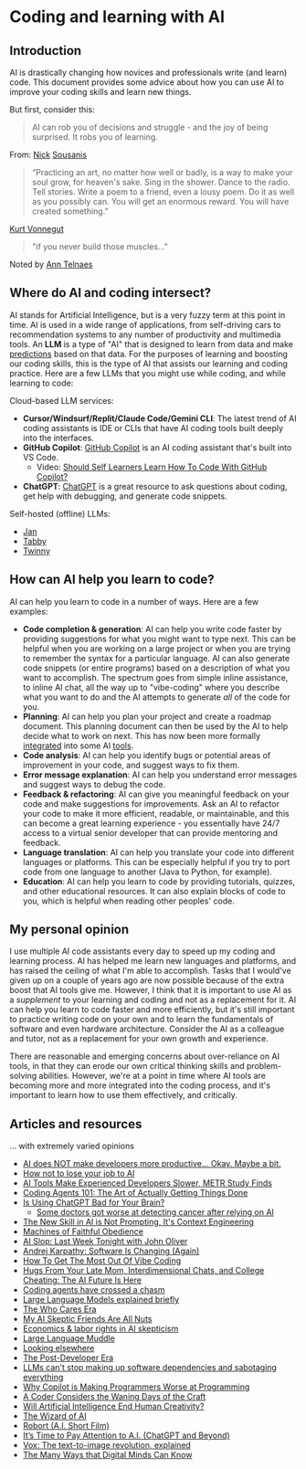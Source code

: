 # Coding and learning with AI

## Introduction

AI is drastically changing how novices and professionals write (and learn) code. This document provides some advice about how you can use AI to improve your coding skills and learn new things.

But first, consider this:

[](../images/ai-learning-experience.jpg)

> AI can rob you of decisions and struggle - and the joy of being surprised. It robs you of learning.

From: [Nick](https://spinweaveandcut.com/education-home/) [Sousanis](https://bsky.app/profile/nsousanis.bsky.social/post/3lwa2ppvwqk23)

> “Practicing an art, no matter how well or badly, is a way to make your soul grow, for heaven's sake. Sing in the shower. Dance to the radio. Tell stories. Write a poem to a friend, even a lousy poem. Do it as well as you possibly can. You will get an enormous reward. You will have created something.”

[Kurt Vonnegut](https://www.goodreads.com/quotes/529521-practicing-an-art-no-matter-how-well-or-badly-is)

[](../images/ai-students.jpg)

> "if you never build those muscles..."

Noted by [Ann Telnaes](https://bsky.app/profile/anntelnaes.bsky.social/post/3lufpzwfyzs2o)

## Where do AI and coding intersect?

AI stands for Artificial Intelligence, but is a very fuzzy term at this point in time. AI is used in a wide range of applications, from self-driving cars to recommendation systems to any number of productivity and multimedia tools. An **LLM** is a type of "AI" that is designed to learn from data and make [predictions](https://en.wikipedia.org/wiki/Stochastic_parrot) based on that data. For the purposes of learning and boosting our coding skills, this is the type of AI that assists our learning and coding practice. Here are a few LLMs that you might use while coding, and while learning to code:

Cloud-based LLM services:

- **Cursor/Windsurf/Replit/Claude Code/Gemini CLI**: The latest trend of AI coding assistants is IDE or CLIs that have AI coding tools built deeply into the interfaces. 
- **GitHub Copilot**: [GitHub Copilot](https://github.com/features/copilot) is an AI coding assistant that's built into VS Code.
  - Video: [Should Self Learners Learn How To Code With GitHub Copilot?](https://www.youtube.com/watch?v=M9ouguDntLY) 
- **ChatGPT**: [ChatGPT](https://openai.com/chatgpt/) is a great resource to ask questions about coding, get help with debugging, and generate code snippets.

Self-hosted (offline) LLMs:

- [Jan](https://github.com/menloresearch/jan)
- [Tabby](https://github.com/TabbyML/tabby)
- [Twinny](https://github.com/twinnydotdev/twinny)

## How can AI help you learn to code?

AI can help you learn to code in a number of ways. Here are a few examples:

- **Code completion & generation**: AI can help you write code faster by providing suggestions for what you might want to type next. This can be helpful when you are working on a large project or when you are trying to remember the syntax for a particular language. AI can also generate code snippets (or entire programs) based on a description of what you want to accomplish. The spectrum goes from simple inline assistance, to inline AI chat, all the way up to "vibe-coding" where you describe what you want to do and the AI attempts to generate *all* of the code for you.
- **Planning**: AI can help you plan your project and create a roadmap document. This planning document can then be used by the AI to help decide what to work on next. This has now been more formally [integrated](https://docs.github.com/en/copilot/how-tos/configure-custom-instructions/add-repository-instructions) into some AI [tools](https://docs.cursor.com/en/context/rules).
- **Code analysis**: AI can help you identify bugs or potential areas of improvement in your code, and suggest ways to fix them. 
- **Error message explanation**: AI can help you understand error messages and suggest ways to debug the code. 
- **Feedback & refactoring**: AI can give you meaningful feedback on your code and make suggestions for improvements. Ask an AI to refactor your code to make it more efficient, readable, or maintainable, and this can become a great learning experience - you essentially have 24/7 access to a virtual senior developer that can provide mentoring and feedback.
- **Language translation**: AI can help you translate your code into different languages or platforms. This can be especially helpful if you try to port code from one language to another (Java to Python, for example).
- **Education**: AI can help you learn to code by providing tutorials, quizzes, and other educational resources. It can also explain blocks of code to you, which is helpful when reading other peoples' code. 

## My personal opinion

I use multiple AI code assistants every day to speed up my coding and learning process. AI has helped me learn new languages and platforms, and has raised the ceiling of what I'm able to accomplish. Tasks that I would've given up on a couple of years ago are now possible because of the extra boost that AI tools give me. However, I think that it is important to use AI as a *supplement* to your learning and coding and not as a replacement for it. AI can help you learn to code faster and more efficiently, but it's still important to practice writing code on your own and to learn the fundamentals of software and even hardware architecture. Consider the AI as a colleague and tutor, not as a replacement for your own growth and experience.

There are reasonable and emerging concerns about over-reliance on AI tools, in that they can erode our own critical thinking skills and problem-solving abilities. However, we're at a point in time where AI tools are becoming more and more integrated into the coding process, and it's important to learn how to use them effectively, and critically.

## Articles and resources

... with extremely varied opinions

- [AI does NOT make developers more productive… Okay. Maybe a bit.](https://www.youtube.com/watch?v=Ozorw5tdFrU)
- [How not to lose your job to AI](https://80000hours.org/agi/guide/skills-ai-makes-valuable/)
- [AI Tools Make Experienced Developers Slower, METR Study Finds](https://metr.org/blog/2025-07-10-early-2025-ai-experienced-os-dev-study/)
- [Coding Agents 101: The Art of Actually Getting Things Done](https://devin.ai/agents101#introduction)
- [Is Using ChatGPT Bad for Your Brain?](https://www.media.mit.edu/articles/is-using-chatgpt-to-write-your-essay-bad-for-your-brain-new-mit-study-explained/)
  - [Some doctors got worse at detecting cancer after relying on AI](https://www.theverge.com/ai-artificial-intelligence/758672/some-doctors-got-worse-at-detecting-cancer-after-relying-on-ai)
- [The New Skill in AI is Not Prompting, It's Context Engineering](https://www.philschmid.de/context-engineering)
- [Machines of Faithful Obedience](https://www.lesswrong.com/posts/faAX5Buxc7cdjkXQG/machines-of-faithful-obedience)
- [AI Slop: Last Week Tonight with John Oliver](https://www.youtube.com/watch?v=TWpg1RmzAbc)
- [Andrej Karpathy: Software Is Changing (Again)](https://www.youtube.com/watch?v=LCEmiRjPEtQ)
- [How To Get The Most Out Of Vibe Coding](https://www.youtube.com/watch?v=BJjsfNO5JTo)
- [Hugs From Your Late Mom, Interdimensional Chats, and College Cheating: The AI Future Is Here](https://podcasts.apple.com/us/podcast/offline-with-jon-favreau/id1610392666?i=1000714588578)
- [Coding agents have crossed a chasm](https://blog.singleton.io/posts/2025-06-14-coding-agents-cross-a-chasm/)
- [Large Language Models explained briefly](https://www.youtube.com/watch?v=LPZh9BOjkQs)
- [The Who Cares Era](https://dansinker.com/posts/2025-05-23-who-cares/)
- [My AI Skeptic Friends Are All Nuts](https://fly.io/blog/youre-all-nuts/)
- [Economics & labor rights in AI skepticism](https://henry.codes/writing/economics-and-labor-rights-in-ai-skepticism/)
- [Large Language Muddle](https://jasonsantamaria.com/blog/large-language-muddle)
- [Looking elsewhere](https://robbowen.digital/wrote-about/looking-elsewhere/)
- [The Post-Developer Era](https://www.joshwcomeau.com/blog/the-post-developer-era/)
- [LLMs can't stop making up software dependencies and sabotaging everything](https://www.theregister.com/2025/04/12/ai_code_suggestions_sabotage_supply_chain/)
- [Why Copilot is Making Programmers Worse at Programming](https://www.darrenhorrocks.co.uk/why-copilot-making-programmers-worse-at-programming/)
- [A Coder Considers the Waning Days of the Craft](https://www.newyorker.com/magazine/2023/11/20/a-coder-considers-the-waning-days-of-the-craft)
- [Will Artificial Intelligence End Human Creativity?](https://www.youtube.com/watch?v=oqamdXxdfSA)
- [The Wizard of AI](https://alanwarburton.co.uk/)
- [Robort (A.I. Short Film)](https://www.youtube.com/watch?v=N_Nvr4ztBXs)
- [It’s Time to Pay Attention to A.I. (ChatGPT and Beyond)](https://www.youtube.com/watch?v=0uQqMxXoNVs)
- [Vox: The text-to-image revolution, explained](https://www.youtube.com/watch?v=SVcsDDABEkM)
- [The Many Ways that Digital Minds Can Know](https://moultano.wordpress.com/2023/06/28/the-many-ways-that-digital-minds-can-know/)
